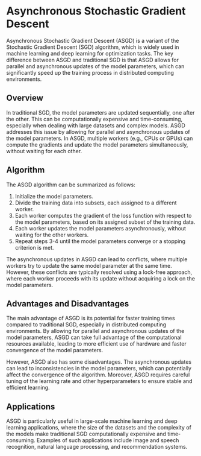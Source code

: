 # Asynchronous Stochastic Gradient Descent

Asynchronous Stochastic Gradient Descent (ASGD) is a variant of the Stochastic Gradient Descent (SGD) algorithm, which is widely used in machine learning and deep learning for optimization tasks. The key difference between ASGD and traditional SGD is that ASGD allows for parallel and asynchronous updates of the model parameters, which can significantly speed up the training process in distributed computing environments.

## Overview

In traditional SGD, the model parameters are updated sequentially, one after the other. This can be computationally expensive and time-consuming, especially when dealing with large datasets and complex models. ASGD addresses this issue by allowing for parallel and asynchronous updates of the model parameters. In ASGD, multiple workers (e.g., CPUs or GPUs) can compute the gradients and update the model parameters simultaneously, without waiting for each other.

## Algorithm

The ASGD algorithm can be summarized as follows:

1. Initialize the model parameters.
2. Divide the training data into subsets, each assigned to a different worker.
3. Each worker computes the gradient of the loss function with respect to the model parameters, based on its assigned subset of the training data.
4. Each worker updates the model parameters asynchronously, without waiting for the other workers.
5. Repeat steps 3-4 until the model parameters converge or a stopping criterion is met.

The asynchronous updates in ASGD can lead to conflicts, where multiple workers try to update the same model parameter at the same time. However, these conflicts are typically resolved using a lock-free approach, where each worker proceeds with its update without acquiring a lock on the model parameters.

## Advantages and Disadvantages

The main advantage of ASGD is its potential for faster training times compared to traditional SGD, especially in distributed computing environments. By allowing for parallel and asynchronous updates of the model parameters, ASGD can take full advantage of the computational resources available, leading to more efficient use of hardware and faster convergence of the model parameters.

However, ASGD also has some disadvantages. The asynchronous updates can lead to inconsistencies in the model parameters, which can potentially affect the convergence of the algorithm. Moreover, ASGD requires careful tuning of the learning rate and other hyperparameters to ensure stable and efficient learning.

## Applications

ASGD is particularly useful in large-scale machine learning and deep learning applications, where the size of the datasets and the complexity of the models make traditional SGD computationally expensive and time-consuming. Examples of such applications include image and speech recognition, natural language processing, and recommendation systems.
